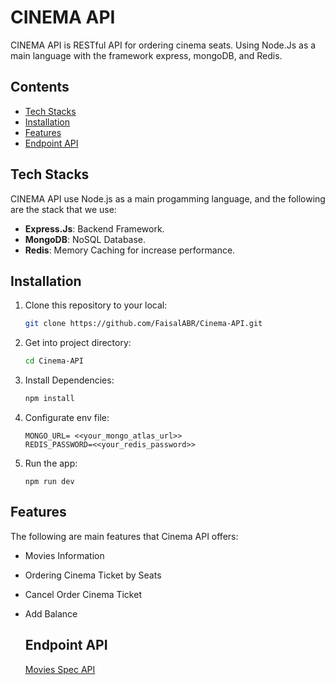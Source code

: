 # CINEMA API
CINEMA API is RESTful API for ordering cinema seats. Using Node.Js as a main language with the framework express, mongoDB, and Redis.

## Contents
- [Tech Stacks](#tech-stacks)
- [Installation](#installation)
- [Features](#features)
- [Endpoint API](#endpoint-api)

## Tech Stacks
CINEMA API use Node.js as a main progamming language, and the following are the stack that we use:
- **Express.Js**: Backend Framework.
- **MongoDB**: NoSQL Database.
- **Redis**: Memory Caching for increase performance.

## Installation
1. Clone this repository to your local:
   ```bash
   git clone https://github.com/FaisalABR/Cinema-API.git
   ```
2. Get into project directory:
   ```bash
   cd Cinema-API
   ```
3. Install Dependencies:
    ```bash
   npm install
   ```
4. Configurate env file:
   ```env
   MONGO_URL= <<your_mongo_atlas_url>>
   REDIS_PASSWORD=<<your_redis_password>>
    ```
5. Run the app:
   ```env
   npm run dev
    ```

## Features
The following are main features that Cinema API offers:
- Movies Information
- Ordering Cinema Ticket by Seats
- Cancel Order Cinema Ticket
- Add Balance

  ## Endpoint API
   [Movies Spec API](docs/movies.md)




   
